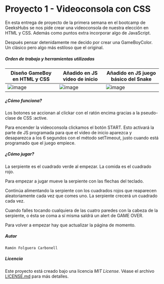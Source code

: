 # Proyecto 1 - Videoconsola con CSS 

En esta entrega de proyecto de la primera semana en el bootcamp de GeeksHubs se nos pide crear una videoconsola de nuestra elección en HTML y CSS. Además como puntos extra incorporar algo de JavaScript.

Después pensar detenidamente me decido por crear una GameBoyColor. Un clásico pero algo más estiloso que el original.

##### Orden de trabajo y herramientas utilizadas

|Diseño GameBoy en HTML y CSS|Añadido en JS video de inicio|Añadido en JS juego básico del Snake|
|-|-|-|
|![image](https://user-images.githubusercontent.com/53578007/213930435-7a8edcff-ffc7-42d9-ac40-fec8726a47c5.png)|![image](https://user-images.githubusercontent.com/53578007/213930468-3e2bb6e4-a2b0-49a5-b886-419cb33e4d76.png)|![image](https://user-images.githubusercontent.com/53578007/213930714-9de792c1-a655-4bac-ac45-1f9481170384.png)|


##### ¿Cómo funciona?


Los botones se accionan al clickar con el ratón encima gracias a la pseudo-clase de CSS :active.

Para encender la videoconsola clickamos el botón START. Esto activará la parte de JS programada para que el video de inicio aparezca y desaparezca a los 6 segundos con el método setTimeout, justo cuando está programado que el juego empiece.

##### ¿Cómo jugar?

La serpiente es el cuadrado verde al empezar. La comida es el cuadrado rojo.

Para empezar a jugar mueve la serpiente con las flechas del teclado.

Continúa alimentando la serpiente con los cuadrados rojos que reaparecen aleatoriamente cada vez que comes uno. La serpiente crecerá un cuadrado cada vez.

Cuando falles tocando cualquiera de las cuatro paredes con la cabeza de la serpiente, o ésta se coma a sí misma saldrá un alert de GAME OVER.

Para volver a empezar hay que actualizar la página de momento.


##### Autor

    Ramón Folguera Carbonell


##### Licencia

Este proyecto está creado bajo una licencia *MIT License*. Véase el archivo  [LICENSE.md](LICENSE.md) para más detalles.
